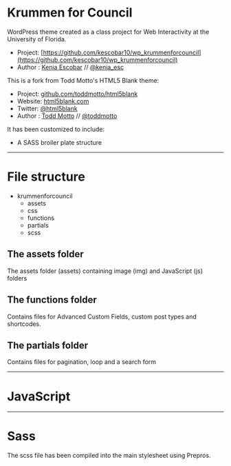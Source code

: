 # Krummen for Council

WordPress theme created as a class project for Web Interactivity at the University of Florida.

* Project: [https://github.com/kescobar10/wp_krummenforcouncil](https://github.com/kescobar10/wp_krummenforcouncil)
* Author : [Kenia Escobar](http://www.krescobar.com) // [@kenia_esc](http://twitter.com/kenia_esc)

This is a fork from Todd Motto's HTML5 Blank theme:

* Project: [github.com/toddmotto/html5blank](https://github.com/toddmotto/html5blank)
* Website: [html5blank.com](http://html5blank.com)
* Twitter: [@html5blank](http://twitter.com/html5blank)
* Author : [Todd Motto](http://toddmotto.com) // [@toddmotto](http://twitter.com/toddmotto)

It has been customized to include:
* A SASS broiler plate structure
---

# File structure

* krummenforcouncil
  * assets
  * css
  * functions
  * partials
  * scss

## The assets folder

The assets folder (assets) containing image (img) and JavaScript (js) folders

## The functions folder

Contains files for Advanced Custom Fields, custom post types and shortcodes.

## The partials folder

Contains files for pagination, loop and a search form

---

# JavaScript

---

# Sass

The scss file has been compiled into the main stylesheet using Prepros.
